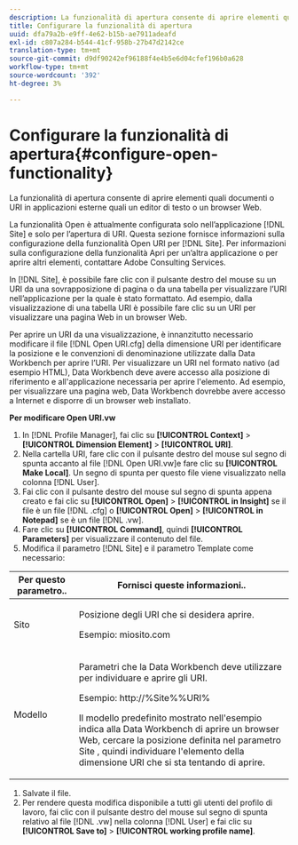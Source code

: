 ```yaml
---
description: La funzionalità di apertura consente di aprire elementi quali documenti o URI in applicazioni esterne quali un editor di testo o un browser Web.
title: Configurare la funzionalità di apertura
uuid: dfa79a2b-e9ff-4e62-b15b-ae7911adeafd
exl-id: c807a284-b544-41cf-958b-27b47d2142ce
translation-type: tm+mt
source-git-commit: d9df90242ef96188f4e4b5e6d04cfef196b0a628
workflow-type: tm+mt
source-wordcount: '392'
ht-degree: 3%

---
```


# Configurare la funzionalità di apertura{#configure-open-functionality}

La funzionalità di apertura consente di aprire elementi quali documenti o URI in applicazioni esterne quali un editor di testo o un browser Web.

La funzionalità Open è attualmente configurata solo nell’applicazione [!DNL Site] e solo per l’apertura di URI. Questa sezione fornisce informazioni sulla configurazione della funzionalità Open URI per [!DNL Site]. Per informazioni sulla configurazione della funzionalità Apri per un’altra applicazione o per aprire altri elementi, contattare Adobe Consulting Services.

In [!DNL Site], è possibile fare clic con il pulsante destro del mouse su un URI da una sovrapposizione di pagina o da una tabella per visualizzare l’URI nell’applicazione per la quale è stato formattato. Ad esempio, dalla visualizzazione di una tabella URI è possibile fare clic su un URI per visualizzare una pagina Web in un browser Web.

Per aprire un URI da una visualizzazione, è innanzitutto necessario modificare il file [!DNL Open URI.cfg] della dimensione URI per identificare la posizione e le convenzioni di denominazione utilizzate dalla Data Workbench per aprire l’URI. Per visualizzare un URI nel formato nativo (ad esempio HTML), Data Workbench deve avere accesso alla posizione di riferimento e all&#39;applicazione necessaria per aprire l&#39;elemento. Ad esempio, per visualizzare una pagina web, Data Workbench dovrebbe avere accesso a Internet e disporre di un browser web installato.

**Per modificare Open URI.vw**

1. In [!DNL Profile Manager], fai clic su **[!UICONTROL Context]** > **[!UICONTROL Dimension Element]** > **[!UICONTROL URI]**.
1. Nella cartella URI, fare clic con il pulsante destro del mouse sul segno di spunta accanto al file [!DNL Open URI.vw]e fare clic su **[!UICONTROL Make Local]**. Un segno di spunta per questo file viene visualizzato nella colonna [!DNL User].
1. Fai clic con il pulsante destro del mouse sul segno di spunta appena creato e fai clic su **[!UICONTROL Open]** > **[!UICONTROL in Insight]** se il file è un file [!DNL .cfg] o **[!UICONTROL Open]** > **[!UICONTROL in Notepad]** se è un file [!DNL .vw].
1. Fare clic su **[!UICONTROL Command]**, quindi **[!UICONTROL Parameters]** per visualizzare il contenuto del file.
1. Modifica il parametro [!DNL Site] e il parametro Template come necessario:

<table id="table_CDB316DB271F476AB9F9B557B86AFD25"> 
 <thead> 
  <tr> 
   <th colname="col1" class="entry"> Per questo parametro.. </th> 
   <th colname="col2" class="entry"> Fornisci queste informazioni.. </th> 
  </tr>
 </thead>
 <tbody> 
  <tr> 
   <td colname="col1"> <p>Sito </p> </td> 
   <td colname="col2"> <p>Posizione degli URI che si desidera aprire. </p> <p>Esempio: miosito.com </p> </td> 
  </tr> 
  <tr> 
   <td colname="col1"> <p>Modello </p> </td> 
   <td colname="col2"> <p>Parametri che la Data Workbench deve utilizzare per individuare e aprire gli URI. </p> <p>Esempio: <span class="filepath"> http://%Site%%URI%</span> </p> <p>Il modello predefinito mostrato nell'esempio indica alla Data Workbench di aprire un browser Web, cercare la posizione definita nel parametro <span class="wintitle"> Site</span> , quindi individuare l'elemento della dimensione URI che si sta tentando di aprire. </p> </td> 
  </tr> 
 </tbody> 
</table>

1. Salvate il file.
1. Per rendere questa modifica disponibile a tutti gli utenti del profilo di lavoro, fai clic con il pulsante destro del mouse sul segno di spunta relativo al file [!DNL .vw] nella colonna [!DNL User] e fai clic su **[!UICONTROL Save to]** > **[!UICONTROL working profile name]**.
